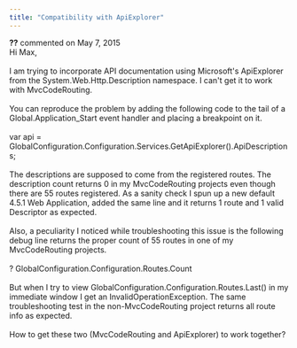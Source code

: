 ```yaml
---
title: "Compatibility with ApiExplorer"
---
```

<div id="comment-1424019" class="discussion-comment op">
   <div class="discussion-header"><b>??</b> commented on 
      <time datetime="2015-05-07T12:52:28.393-07:00" title="2015-05-07T12:52:28.393-07:00">May 7, 2015</time>
   </div>
   <div class="discussion-message">Hi Max,<br />
<br />
I am trying to incorporate API documentation using Microsoft's ApiExplorer from the System.Web.Http.Description namespace. I can't get it to work with MvcCodeRouting.<br />
<br />
You can reproduce the problem by adding the following code to the tail of a Global.Application_Start event handler and placing a breakpoint on it.<br />
<br />
var api = GlobalConfiguration.Configuration.Services.GetApiExplorer().ApiDescriptions;<br />
<br />
The descriptions are supposed to come from the registered routes. The description count returns 0 in my MvcCodeRouting projects even though there are 55 routes registered. As a sanity check I spun up a new default 4.5.1 Web Application, added the same line and it returns 1 route and 1 valid Descriptor as expected.<br />
<br />
Also, a peculiarity I noticed while troubleshooting this issue is the following debug line returns the proper count of 55 routes in one of my MvcCodeRouting projects.<br />
<br />
? GlobalConfiguration.Configuration.Routes.Count<br />
<br />
But when I try to view GlobalConfiguration.Configuration.Routes.Last() in my immediate window I get an InvalidOperationException. The same troubleshooting test in the non-MvcCodeRouting project returns all route info as expected. <br />
<br />
How to get these two (MvcCodeRouting and ApiExplorer) to work together?<br />
</div>
</div>